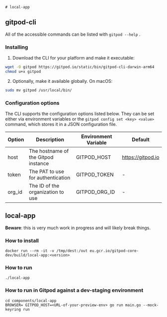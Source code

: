     # local-app

## gitpod-cli

All of the accessible commands can be listed with `gitpod --help` .

### Installing

1. Download the CLI for your platform and make it executable:

```bash
wget -O gitpod https://gitpod.io/static/bin/gitpod-cli-darwin-arm64
chmod u+x gitpod
```

2. Optionally, make it available globally. On macOS:

```bash
sudo mv gitpod /usr/local/bin/
```

### Configuration options

The CLI supports the configuration options listed below. They can be set either via environment variables or the `gitpod config set <key> <value>` command, which stores it in a JSON configuration file.

| Option | Description                         | Environment Variable | Default           |
| ------ | ----------------------------------- | -------------------- | ----------------- |
| host   | The hostname of the Gitpod instance | GITPOD_HOST          | https://gitpod.io |
| token  | The PAT to use for authentication   | GITPOD_TOKEN         | -                 |
| org_id | The ID of the organization to use   | GITPOD_ORG_ID        | -                 |

## local-app

**Beware**: this is very much work in progress and will likely break things.

### How to install

```
docker run --rm -it -v /tmp/dest:/out eu.gcr.io/gitpod-core-dev/build/local-app:<version>
```

### How to run

```
./local-app
```

### How to run in Gitpod against a dev-staging environment

```
cd components/local-app
BROWSER= GITPOD_HOST=<URL-of-your-preview-env> go run main.go --mock-keyring run
```
